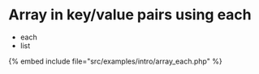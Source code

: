 # Array in key/value pairs using each

* each
* list

{% embed include file="src/examples/intro/array_each.php" %}



